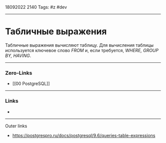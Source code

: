 18092022 2140
Tags: #z #dev

---
# Табличные выражения

Табличные выражения вычисляют таблицу. Для вычисления таблицы используется ключевое слово *FROM* и, если требуется, *WHERE, GROUP BY, HAVING*.

---
### Zero-Links
- [[00 PostgreSQL]]

---
### Links
- 
---
Outer links
- https://postgrespro.ru/docs/postgresql/9.6/queries-table-expressions